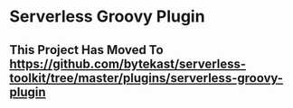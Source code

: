 # Serverless Groovy Plugin

## This Project Has Moved To https://github.com/bytekast/serverless-toolkit/tree/master/plugins/serverless-groovy-plugin
